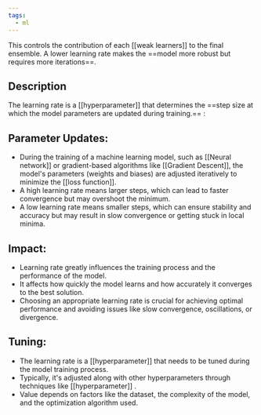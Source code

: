 ```yaml
---
tags:
  - ml
---
```



This controls the contribution of each [[weak learners]] to the final ensemble. A lower learning rate makes the ==model more robust but requires more iterations==.

## Description

The learning rate is a [[hyperparameter]] that determines the ==step size at which the model parameters are updated during training.== :
## **Parameter Updates:**
   - During the training of a machine learning model, such as [[Neural network]] or gradient-based algorithms like [[Gradient Descent]], the model's parameters (weights and biases) are adjusted iteratively to minimize the [[loss function]].
   - A high learning rate means larger steps, which can lead to faster convergence but may overshoot the minimum.
   - A low learning rate means smaller steps, which can ensure stability and accuracy but may result in slow convergence or getting stuck in local minima.
## **Impact:**
   - Learning rate greatly influences the training process and the performance of the model.
   - It affects how quickly the model learns and how accurately it converges to the best solution.
   - Choosing an appropriate learning rate is crucial for achieving optimal performance and avoiding issues like slow convergence, oscillations, or divergence.
## **Tuning:**
   - The learning rate is a [[hyperparameter]] that needs to be tuned during the model training process.
   - Typically, it's adjusted along with other hyperparameters through techniques like [[hyperparameter]] .
   - Value depends on factors like the dataset, the complexity of the model, and the optimization algorithm used.
